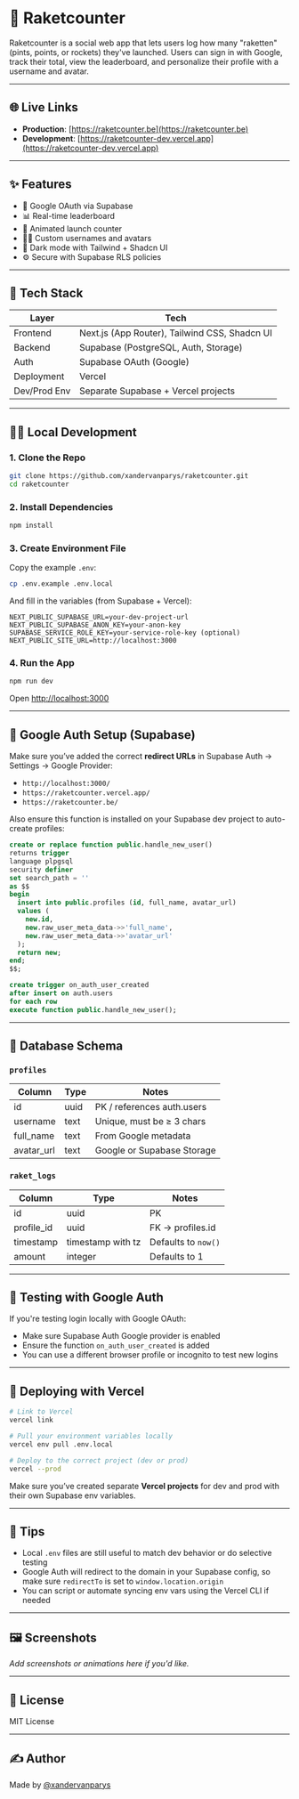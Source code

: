 # 🚀 Raketcounter

Raketcounter is a social web app that lets users log how many "raketten" (pints, points, or rockets) they've launched. Users can sign in with Google, track their total, view the leaderboard, and personalize their profile with a username and avatar.

---

## 🌐 Live Links

* **Production**: [https://raketcounter.be](https://raketcounter.be)
* **Development**: [https://raketcounter-dev.vercel.app](https://raketcounter-dev.vercel.app)

---

## ✨ Features

* 🔐 Google OAuth via Supabase
* 📊 Real-time leaderboard
* 🫲 Animated launch counter
* 🧑‍🎨 Custom usernames and avatars
* 🌙 Dark mode with Tailwind + Shadcn UI
* ⚙️ Secure with Supabase RLS policies

---

## 🧰 Tech Stack

| Layer        | Tech                                          |
| ------------ | --------------------------------------------- |
| Frontend     | Next.js (App Router), Tailwind CSS, Shadcn UI |
| Backend      | Supabase (PostgreSQL, Auth, Storage)          |
| Auth         | Supabase OAuth (Google)                       |
| Deployment   | Vercel                                        |
| Dev/Prod Env | Separate Supabase + Vercel projects           |

---

## 🧑‍💻 Local Development

### 1. Clone the Repo

```bash
git clone https://github.com/xandervanparys/raketcounter.git
cd raketcounter
```

### 2. Install Dependencies

```bash
npm install
```

### 3. Create Environment File

Copy the example `.env`:

```bash
cp .env.example .env.local
```

And fill in the variables (from Supabase + Vercel):

```env
NEXT_PUBLIC_SUPABASE_URL=your-dev-project-url
NEXT_PUBLIC_SUPABASE_ANON_KEY=your-anon-key
SUPABASE_SERVICE_ROLE_KEY=your-service-role-key (optional)
NEXT_PUBLIC_SITE_URL=http://localhost:3000
```

### 4. Run the App

```bash
npm run dev
```

Open [http://localhost:3000](http://localhost:3000)

---

## 🔐 Google Auth Setup (Supabase)

Make sure you’ve added the correct **redirect URLs** in Supabase Auth → Settings → Google Provider:

* `http://localhost:3000/`
* `https://raketcounter.vercel.app/`
* `https://raketcounter.be/`

Also ensure this function is installed on your Supabase dev project to auto-create profiles:

```sql
create or replace function public.handle_new_user()
returns trigger
language plpgsql
security definer
set search_path = ''
as $$
begin
  insert into public.profiles (id, full_name, avatar_url)
  values (
    new.id,
    new.raw_user_meta_data->>'full_name',
    new.raw_user_meta_data->>'avatar_url'
  );
  return new;
end;
$$;

create trigger on_auth_user_created
after insert on auth.users
for each row
execute function public.handle_new_user();
```

---

## 📂 Database Schema

### `profiles`

| Column      | Type | Notes                      |
| ----------- | ---- | -------------------------- |
| id          | uuid | PK / references auth.users |
| username    | text | Unique, must be ≥ 3 chars  |
| full\_name  | text | From Google metadata       |
| avatar\_url | text | Google or Supabase Storage |

### `raket_logs`

| Column      | Type              | Notes               |
| ----------- | ----------------- | ------------------- |
| id          | uuid              | PK                  |
| profile\_id | uuid              | FK → profiles.id    |
| timestamp   | timestamp with tz | Defaults to `now()` |
| amount      | integer           | Defaults to 1       |

---

## 🧪 Testing with Google Auth

If you're testing login locally with Google OAuth:

* Make sure Supabase Auth Google provider is enabled
* Ensure the function `on_auth_user_created` is added
* You can use a different browser profile or incognito to test new logins

---

## 🚀 Deploying with Vercel

```bash
# Link to Vercel
vercel link

# Pull your environment variables locally
vercel env pull .env.local

# Deploy to the correct project (dev or prod)
vercel --prod
```

Make sure you’ve created separate **Vercel projects** for dev and prod with their own Supabase env variables.

---

## 🧠 Tips

* Local `.env` files are still useful to match dev behavior or do selective testing
* Google Auth will redirect to the domain in your Supabase config, so make sure `redirectTo` is set to `window.location.origin`
* You can script or automate syncing env vars using the Vercel CLI if needed

---

## 🖼️ Screenshots

*Add screenshots or animations here if you'd like.*

---

## 📜 License

MIT License

---

## ✍️ Author

Made by [@xandervanparys](https://github.com/xandervanparys)
